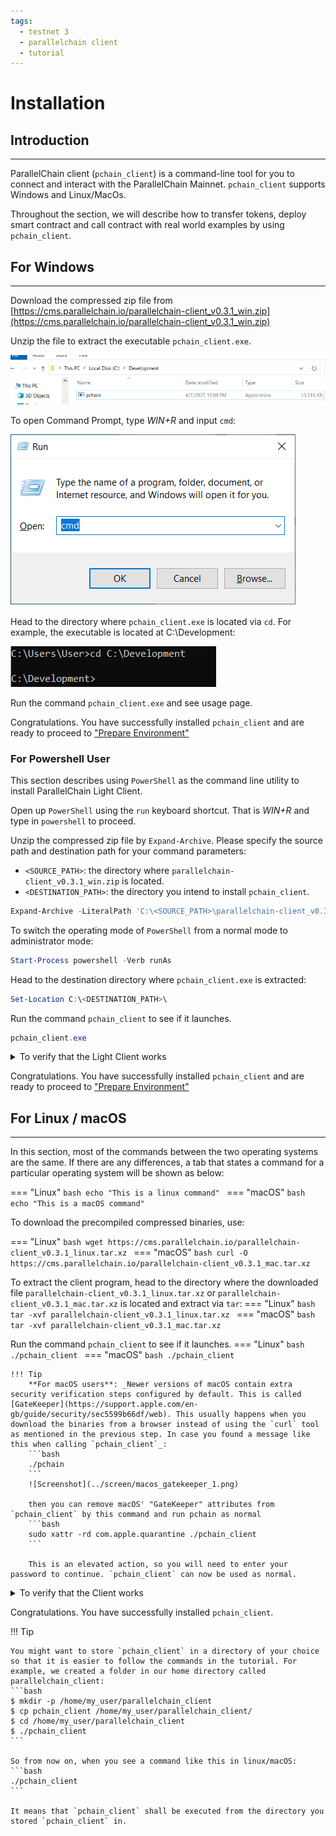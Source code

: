 ```yaml
---
tags:
  - testnet 3
  - parallelchain client
  - tutorial
---
```


# Installation

## Introduction
---

ParallelChain client (`pchain_client`) is a command-line tool for you to connect and interact with the ParallelChain Mainnet. `pchain_client` supports Windows and Linux/MacOs.

Throughout the section, we will describe how to transfer tokens, deploy smart contract and call contract with real world examples by using `pchain_client`.

## For Windows 
---

Download the compressed zip file from [https://cms.parallelchain.io/parallelchain-client_v0.3.1_win.zip](https://cms.parallelchain.io/parallelchain-client_v0.3.1_win.zip)

Unzip the file to extract the executable `pchain_client.exe`. 

![Screenshot](../screen/win_install_1.png)

To open Command Prompt, type *WIN+R* and input `cmd`:

![Screenshot](../screen/win_install_2.png)

Head to the directory where `pchain_client.exe` is located via `cd`. For example, the executable is located at C:\Development:

![Screenshot](../screen/win_install_3.png)

Run the command `pchain_client.exe` and see usage page.

Congratulations. You have successfully installed `pchain_client` and are ready to proceed to ["Prepare Environment"](prepare_env.md)

### For Powershell User

This section describes using `PowerShell` as the command line utility to install ParallelChain Light Client. 

Open up `PowerShell` using the `run` keyboard shortcut. That is *WIN+R* and type in `powershell` to proceed. 

Unzip the compressed zip file by `Expand-Archive`. Please specify the source path and destination path for your command parameters:

-  `<SOURCE_PATH>`: the directory where `parallelchain-client_v0.3.1_win.zip` is located.
-  `<DESTINATION_PATH>`: the directory you intend to install `pchain_client`. 

```PowerShell
Expand-Archive -LiteralPath 'C:\<SOURCE_PATH>\parallelchain-client_v0.3.1_win.zip' -DestinationPath 'C:\<DESTINATION_PATH>\pchain_client.exe'
```

To switch the operating mode of `PowerShell` from a normal mode to administrator mode:
```PowerShell
Start-Process powershell -Verb runAs
```

Head to the destination directory where `pchain_client.exe` is extracted:
```PowerShell
Set-Location C:\<DESTINATION_PATH>\
```

Run the command `pchain_client` to see if it launches.
```PowerShell
pchain_client.exe
```
<details>
  <summary>To verify that the Light Client works</summary>
    pchain is now an executable from anywhere on your system
    ```bash
    ParallelChain F Client CLI v.0.3.1
    <ParallelChain Lab>
    pchain-client is an (experimental) CLI for interacting with ParallelChain F (Mainnet) networks. If
    you're new, start by setting up CLI using the 'Setup' command.
    ```
</details>

Congratulations. You have successfully installed `pchain_client` and are ready to proceed to ["Prepare Environment"](prepare_env.md)

## For Linux / macOS
---

In this section, most of the commands between the two operating systems are the same. If there are any differences, a
tab that states a command for a particular operating system will be shown as below:

=== "Linux"
    ```bash
    echo "This is a linux command"
    ```
=== "macOS"
    ```bash
    echo "This is a macOS command"
    ```

To download the precompiled compressed binaries, use:

=== "Linux"
    ```bash
    wget https://cms.parallelchain.io/parallelchain-client_v0.3.1_linux.tar.xz
    ```
=== "macOS"
    ```bash
    curl -O https://cms.parallelchain.io/parallelchain-client_v0.3.1_mac.tar.xz
    ```

To extract the client program, head to the directory where the downloaded file `parallelchain-client_v0.3.1_linux.tar.xz` or  `parallelchain-client_v0.3.1_mac.tar.xz` is located and extract via `tar`:
=== "Linux"
    ```bash
    tar -xvf parallelchain-client_v0.3.1_linux.tar.xz
    ```
=== "macOS"
    ```bash
    tar -xvf parallelchain-client_v0.3.1_mac.tar.xz
    ```

Run the command `pchain_client` to see if it launches.
=== "Linux"
    ```bash
    ./pchain_client
    ```
=== "macOS"
    ```bash
    ./pchain_client
    ```

    !!! Tip
        **For macOS users**: _Newer versions of macOS contain extra security verification steps configured by default. This is called [GateKeeper](https://support.apple.com/en-gb/guide/security/sec5599b66df/web). This usually happens when you download the binaries from a browser instead of using the `curl` tool as mentioned in the previous step. In case you found a message like this when calling `pchain_client`_:
        ```bash
        ./pchain
        ```
        ![Screenshot](../screen/macos_gatekeeper_1.png)

        then you can remove macOS' "GateKeeper" attributes from `pchain_client` by this command and run pchain as normal
        ```bash
        sudo xattr -rd com.apple.quarantine ./pchain_client
        ```

        This is an elevated action, so you will need to enter your password to continue. `pchain_client` can now be used as normal.

<details>
  <summary>To verify that the Client works</summary>
    ```bash
    ParallelChain F Client CLI v.0.3.1
    <ParallelChain Lab>
    pchain-client is an (experimental) CLI for interacting with ParallelChain F (Mainnet) networks. If
    you're new, start by setting up CLI using the 'Setup' command.
    ```
</details>

Congratulations. You have successfully installed `pchain_client`.

!!! Tip

    You might want to store `pchain_client` in a directory of your choice so that it is easier to follow the commands in the tutorial. For example, we created a folder in our home directory called parallelchain_client:
    ```bash
    $ mkdir -p /home/my_user/parallelchain_client
    $ cp pchain_client /home/my_user/parallelchain_client/
    $ cd /home/my_user/parallelchain_client
    $ ./pchain_client
    ```

    So from now on, when you see a command like this in linux/macOS:
    ```bash
    ./pchain_client
    ```

    It means that `pchain_client` shall be executed from the directory you stored `pchain_client` in.

